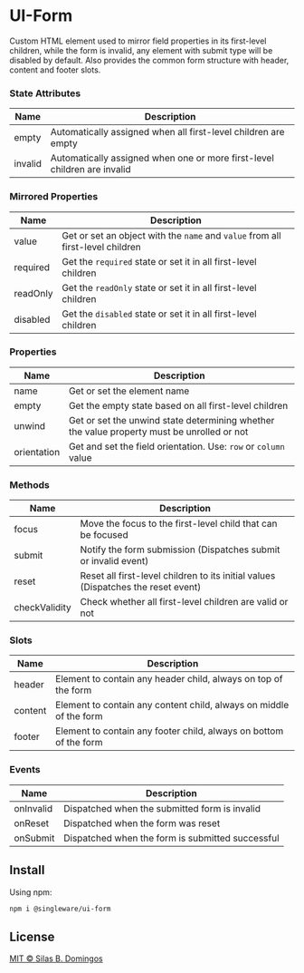# UI-Form

Custom HTML element used to mirror field properties in its first-level children, while the form is invalid, any element with submit type will be disabled by default. Also provides the common form structure with header, content and footer slots.

### State Attributes

| Name    | Description                                                              |
| ------- | ------------------------------------------------------------------------ |
| empty   | Automatically assigned when all first-level children are empty           |
| invalid | Automatically assigned when one or more first-level children are invalid |

### Mirrored Properties

| Name     | Description                                                                    |
| -------- | ------------------------------------------------------------------------------ |
| value    | Get or set an object with the `name` and `value` from all first-level children |
| required | Get the `required` state or set it in all first-level children                 |
| readOnly | Get the `readOnly` state or set it in all first-level children                 |
| disabled | Get the `disabled` state or set it in all first-level children                 |

### Properties

| Name        | Description                                                                                |
| ----------- | ------------------------------------------------------------------------------------------ |
| name        | Get or set the element name                                                                |
| empty       | Get the empty state based on all first-level children                                      |
| unwind      | Get or set the unwind state determining whether the value property must be unrolled or not |
| orientation | Get and set the field orientation. Use: `row` or `column` value                            |

### Methods

| Name          | Description                                                                       |
| ------------- | --------------------------------------------------------------------------------- |
| focus         | Move the focus to the first-level child that can be focused                       |
| submit        | Notify the form submission (Dispatches submit or invalid event)                   |
| reset         | Reset all first-level children to its initial values (Dispatches the reset event) |
| checkValidity | Check whether all first-level children are valid or not                           |

### Slots

| Name    | Description                                                        |
| ------- | ------------------------------------------------------------------ |
| header  | Element to contain any header child, always on top of the form     |
| content | Element to contain any content child, always on middle of the form |
| footer  | Element to contain any footer child, always on bottom of the form  |

### Events

| Name      | Description                                      |
| --------- | ------------------------------------------------ |
| onInvalid | Dispatched when the submitted form is invalid    |
| onReset   | Dispatched when the form was reset               |
| onSubmit  | Dispatched when the form is submitted successful |

## Install

Using npm:

```sh
npm i @singleware/ui-form
```

## License

[MIT &copy; Silas B. Domingos](https://balmante.eti.br)
